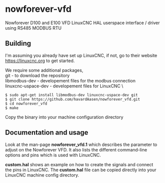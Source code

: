 # nowforever-vfd
Nowforever D100 and E100 VFD LinuxCNC HAL userspace interface / driver using
RS485 MODBUS RTU

## Building
I'm assuming you already have set up LinuxCNC, if not, go to their website
<https://linuxcnc.org> to get started.

We require some additional packages, \
git - to download the repository \
libmodbus-dev - developement files for the modbus connection \
linuxcnc-uspace-dev - developement files for LinuxCNC \

```
$ sudo apt-get install libmodbus-dev linuxcnc-uspace-dev git
$ git clone https://github.com/havardAasen/nowforever_vfd.git
$ cd nowforever_vfd
$ make
```

Copy the binary into your machine configuration directory

## Documentation and usage
Look at the man-page **nowforever_vfd.1** which describes the parameter to
adjust on the Nowforever VFD. It also lists the different command-line options
and pins which is used with LinuxCNC.

**custom.hal** shows an example on how to create the signals and connect
the pins in LinuxCNC. The **custom.hal** file can be copied directly into your
LinuxCNC machine config directory.

